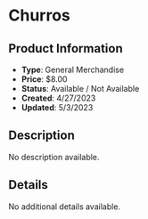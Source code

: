 # Churros

## Product Information
- **Type**: General Merchandise
- **Price**: $8.00
- **Status**: Available / Not Available
- **Created**: 4/27/2023
- **Updated**: 5/3/2023

## Description
No description available.



## Details
No additional details available.
